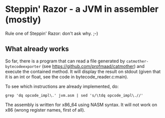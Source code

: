 # Steppin' Razor - a JVM in assembler (mostly)

Rule one of Steppin' Razor: don't ask why. ;-)

## What already works

So far, there is a program that can read a file generated by `catmother-bytecodeexporter` (see https://github.com/profmaad/catmother) and execute the contained method. It will display the result on stdout (given that it is an int or float, see the code in bytecode_reader.c:main).

To see which instructions are already implemented, do:

    grep 'dq opcode_impl\.' jvm.asm | sed 's/\tdq opcode_impl\.//'

The assembly is written for x86_64 using NASM syntax. It will not work on x86 (wrong register names, first of all).